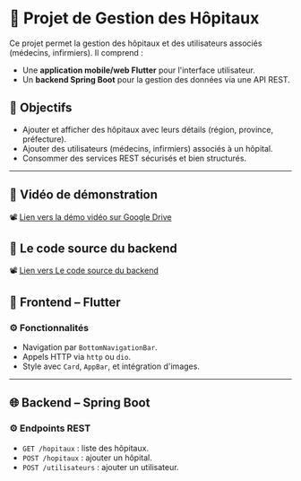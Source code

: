 # 🏥 Projet de Gestion des Hôpitaux

Ce projet permet la gestion des hôpitaux et des utilisateurs associés (médecins, infirmiers). Il comprend :
- Une **application mobile/web Flutter** pour l'interface utilisateur.
- Un **backend Spring Boot** pour la gestion des données via une API REST.

## 🎯 Objectifs

- Ajouter et afficher des hôpitaux avec leurs détails (région, province, préfecture).
- Ajouter des utilisateurs (médecins, infirmiers) associés à un hôpital.
- Consommer des services REST sécurisés et bien structurés.

---
## 🔗 Vidéo de démonstration

📽️ [Lien vers la démo vidéo sur Google Drive](https://drive.google.com/file/d/1ScrSGLjRApEf4s8Rns7EG3soF4_dZRwU/view?usp=sharing)

## 🔗 Le code source du backend

📽️ [Lien vers Le code source du backend ](https://github.com/rabihrajaa/PROJET_GESTION_DES_HOPITAUX_BACKEND.git)

## 📱 Frontend – Flutter


### ⚙️ Fonctionnalités
- Navigation par `BottomNavigationBar`.
- Appels HTTP via `http` ou `dio`.
- Style avec `Card`, `AppBar`, et intégration d'images.

---

## 🌐 Backend – Spring Boot


### ⚙️ Endpoints REST
- `GET /hopitaux` : liste des hôpitaux.
- `POST /hopitaux` : ajouter un hôpital.
- `POST /utilisateurs` : ajouter un utilisateur.




